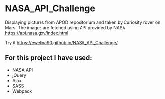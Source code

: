 # NASA_API_Challenge

Displaying pictures from APOD repositorium and taken by Curiosity rover on Mars. 
The images are fetched using API provided by NASA https://api.nasa.gov/index.html

Try it https://ewelina90.github.io/NASA_API_Challenge/

## For this project I have used:
* NASA API
* jQuery 
* Ajax
* SASS
* Webpack
